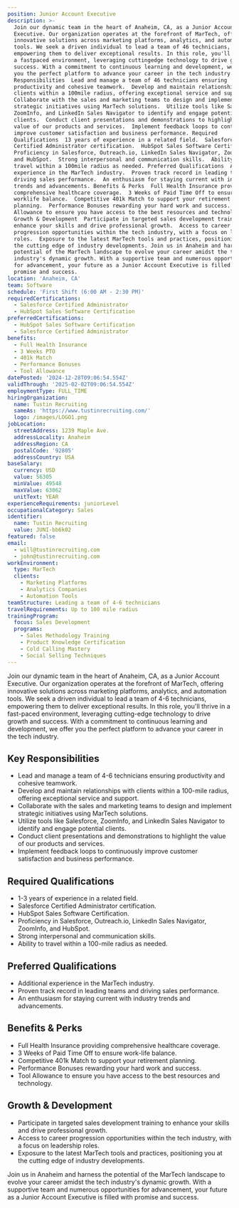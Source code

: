 ```yaml
---
position: Junior Account Executive
description: >-
  Join our dynamic team in the heart of Anaheim, CA, as a Junior Account
  Executive. Our organization operates at the forefront of MarTech, offering
  innovative solutions across marketing platforms, analytics, and automation
  tools. We seek a driven individual to lead a team of 46 technicians,
  empowering them to deliver exceptional results. In this role, you'll thrive in
  a fastpaced environment, leveraging cuttingedge technology to drive growth and
  success. With a commitment to continuous learning and development, we offer
  you the perfect platform to advance your career in the tech industry. Key
  Responsibilities  Lead and manage a team of 46 technicians ensuring
  productivity and cohesive teamwork.  Develop and maintain relationships with
  clients within a 100mile radius, offering exceptional service and support. 
  Collaborate with the sales and marketing teams to design and implement
  strategic initiatives using MarTech solutions.  Utilize tools like Salesforce,
  ZoomInfo, and LinkedIn Sales Navigator to identify and engage potential
  clients.  Conduct client presentations and demonstrations to highlight the
  value of our products and services.  Implement feedback loops to continuously
  improve customer satisfaction and business performance. Required
  Qualifications  13 years of experience in a related field.  Salesforce
  Certified Administrator certification.  HubSpot Sales Software Certification. 
  Proficiency in Salesforce, Outreach.io, LinkedIn Sales Navigator, ZoomInfo,
  and HubSpot.  Strong interpersonal and communication skills.  Ability to
  travel within a 100mile radius as needed. Preferred Qualifications  Additional
  experience in the MarTech industry.  Proven track record in leading teams and
  driving sales performance.  An enthusiasm for staying current with industry
  trends and advancements. Benefits & Perks  Full Health Insurance providing
  comprehensive healthcare coverage.  3 Weeks of Paid Time Off to ensure
  worklife balance.  Competitive 401k Match to support your retirement
  planning.  Performance Bonuses rewarding your hard work and success.  Tool
  Allowance to ensure you have access to the best resources and technology.
  Growth & Development  Participate in targeted sales development training to
  enhance your skills and drive professional growth.  Access to career
  progression opportunities within the tech industry, with a focus on leadership
  roles.  Exposure to the latest MarTech tools and practices, positioning you at
  the cutting edge of industry developments. Join us in Anaheim and harness the
  potential of the MarTech landscape to evolve your career amidst the tech
  industry's dynamic growth. With a supportive team and numerous opportunities
  for advancement, your future as a Junior Account Executive is filled with
  promise and success.
location: 'Anaheim, CA'
team: Software
schedule: 'First Shift (6:00 AM - 2:30 PM)'
requiredCertifications:
  - Salesforce Certified Administrator
  - HubSpot Sales Software Certification
preferredCertifications:
  - HubSpot Sales Software Certification
  - Salesforce Certified Administrator
benefits:
  - Full Health Insurance
  - 3 Weeks PTO
  - 401k Match
  - Performance Bonuses
  - Tool Allowance
datePosted: '2024-12-28T09:06:54.554Z'
validThrough: '2025-02-02T09:06:54.554Z'
employmentType: FULL_TIME
hiringOrganization:
  name: Tustin Recruiting
  sameAs: 'https://www.tustinrecruiting.com/'
  logo: /images/LOGO1.png
jobLocation:
  streetAddress: 1239 Maple Ave.
  addressLocality: Anaheim
  addressRegion: CA
  postalCode: '92805'
  addressCountry: USA
baseSalary:
  currency: USD
  value: 56305
  minValue: 49548
  maxValue: 63062
  unitText: YEAR
experienceRequirements: juniorLevel
occupationalCategory: Sales
identifier:
  name: Tustin Recruiting
  value: JUNI-bb6k02
featured: false
email:
  - will@tustinrecruiting.com
  - john@tustinrecruiting.com
workEnvironment:
  type: MarTech
  clients:
    - Marketing Platforms
    - Analytics Companies
    - Automation Tools
teamStructure: Leading a team of 4-6 technicians
travelRequirements: Up to 100 mile radius
trainingProgram:
  focus: Sales Development
  programs:
    - Sales Methodology Training
    - Product Knowledge Certification
    - Cold Calling Mastery
    - Social Selling Techniques
---
```



Join our dynamic team in the heart of Anaheim, CA, as a Junior Account Executive. Our organization operates at the forefront of MarTech, offering innovative solutions across marketing platforms, analytics, and automation tools. We seek a driven individual to lead a team of 4-6 technicians, empowering them to deliver exceptional results. In this role, you'll thrive in a fast-paced environment, leveraging cutting-edge technology to drive growth and success. With a commitment to continuous learning and development, we offer you the perfect platform to advance your career in the tech industry.

## Key Responsibilities
- Lead and manage a team of 4-6 technicians ensuring productivity and cohesive teamwork.
- Develop and maintain relationships with clients within a 100-mile radius, offering exceptional service and support.
- Collaborate with the sales and marketing teams to design and implement strategic initiatives using MarTech solutions.
- Utilize tools like Salesforce, ZoomInfo, and LinkedIn Sales Navigator to identify and engage potential clients.
- Conduct client presentations and demonstrations to highlight the value of our products and services.
- Implement feedback loops to continuously improve customer satisfaction and business performance.

## Required Qualifications
- 1-3 years of experience in a related field.
- Salesforce Certified Administrator certification.
- HubSpot Sales Software Certification.
- Proficiency in Salesforce, Outreach.io, LinkedIn Sales Navigator, ZoomInfo, and HubSpot.
- Strong interpersonal and communication skills.
- Ability to travel within a 100-mile radius as needed.

## Preferred Qualifications
- Additional experience in the MarTech industry.
- Proven track record in leading teams and driving sales performance.
- An enthusiasm for staying current with industry trends and advancements.

## Benefits & Perks
- Full Health Insurance providing comprehensive healthcare coverage.
- 3 Weeks of Paid Time Off to ensure work-life balance.
- Competitive 401k Match to support your retirement planning.
- Performance Bonuses rewarding your hard work and success.
- Tool Allowance to ensure you have access to the best resources and technology.

## Growth & Development
- Participate in targeted sales development training to enhance your skills and drive professional growth.
- Access to career progression opportunities within the tech industry, with a focus on leadership roles.
- Exposure to the latest MarTech tools and practices, positioning you at the cutting edge of industry developments.

Join us in Anaheim and harness the potential of the MarTech landscape to evolve your career amidst the tech industry's dynamic growth. With a supportive team and numerous opportunities for advancement, your future as a Junior Account Executive is filled with promise and success.
